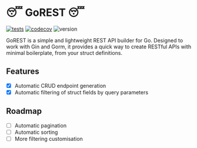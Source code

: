 # :sleeping: GoREST :sleeping:

[![tests](https://img.shields.io/github/actions/workflow/status/LeoTurnell-Ritson/gorest/go-tests.yml?label=tests)](https://github.com/LeoTurnell-Ritson/gorest/actions/workflows/go-tests.yml)
[![codecov](https://codecov.io/gh/LeoTurnell-Ritson/gorest/graph/badge.svg?token=5JNQSV243V)](https://codecov.io/gh/LeoTurnell-Ritson/gorest)
![version](https://img.shields.io/github/v/tag/LeoTurnell-Ritson/gorest?label=version&sort=semver)

GoREST is a simple and lightweight REST API builder for Go. Designed to work with Gin and Gorm, it provides a quick way to create RESTful APIs with minimal boilerplate, from your struct definitions.

## Features

- [x] Automatic CRUD endpoint generation
- [x] Automatic filtering of struct fields by query parameters

## Roadmap

- [ ] Automatic pagination
- [ ] Automatic sorting
- [ ] More filtering customisation
